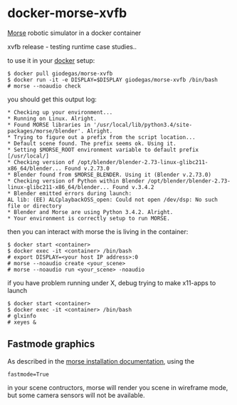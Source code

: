 # docker-morse-xvfb
[Morse](https://github.com/morse-simulator/morse) robotic simulator in a docker container

xvfb release - testing runtime case studies..

to use it in your [docker](http://docker.com) setup:

    $ docker pull giodegas/morse-xvfb
    $ docker run -it -e DISPLAY=$DISPLAY giodegas/morse-xvfb /bin/bash
    # morse --noaudio check
    
you should get this output log:

    * Checking up your environment...
    * Running on Linux. Alright.
    * Found MORSE libraries in '/usr/local/lib/python3.4/site-packages/morse/blender'. Alright.
    * Trying to figure out a prefix from the script location...
    * Default scene found. The prefix seems ok. Using it.
    * Setting $MORSE_ROOT environment variable to default prefix [/usr/local/]
    * Checking version of /opt/blender/blender-2.73-linux-glibc211-x86_64/blender... Found v.2.73.0
    * Blender found from $MORSE_BLENDER. Using it (Blender v.2.73.0)
    * Checking version of Python within Blender /opt/blender/blender-2.73-linux-glibc211-x86_64/blender... Found v.3.4.2
    * Blender emitted errors during launch:
    AL lib: (EE) ALCplaybackOSS_open: Could not open /dev/dsp: No such file or directory
    * Blender and Morse are using Python 3.4.2. Alright.
    * Your environment is correctly setup to run MORSE.

then you can interact with morse the is living in the container:

    $ docker start <container>
    $ docker exec -it <container> /bin/bash
    # export DISPLAY=<your host IP address>:0
    # morse --noaudio create <your_scene>
    # morse --noaudio run <your_scene> -noaudio

if you have problem running under X, debug trying to make x11-apps to launch

    $ docker start <container>
    $ docker exec -it <container> /bin/bash
    # glxinfo
    # xeyes &
    
## Fastmode graphics

As described in the [morse installation documentation](http://www.openrobots.org/morse/doc/1.2/user/installation.html), using the 

    fastmode=True

in your scene contructors, morse will render you scene in wireframe mode, but some camera sensors will not be available.

    
